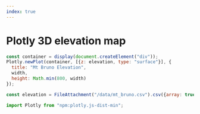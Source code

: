 ```yaml
---
index: true
---
```


# Plotly 3D elevation map

```js echo
const container = display(document.createElement("div"));
Plotly.newPlot(container, [{z: elevation, type: "surface"}], {
  title: "Mt Bruno Elevation",
  width,
  height: Math.min(800, width)
});
```

```js echo
const elevation = FileAttachment("/data/mt_bruno.csv").csv({array: true, typed: true});
```

```js echo
import Plotly from "npm:plotly.js-dist-min";
```
